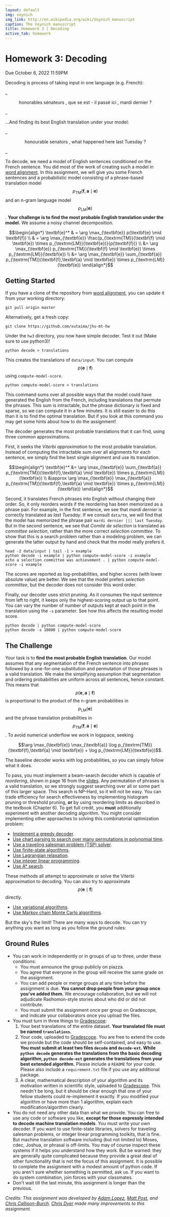 ```yaml
---
layout: default
img: voynich
img_link: http://en.wikipedia.org/wiki/Voynich_manuscript
caption: The Voynich manuscript
title: Homework 3 | Decoding
active_tab: homework
---
```


<span class="text-muted">Homework 3:</span> Decoding
=============================================================

Due  October 6, 2022 11:59PM

Decoding is process of taking input in one language (e.g. French):

_<center>
honorables sénateurs , que se est - il passé ici , mardi dernier ?
</center>_

...And finding its best English translation under your  model:

_<center>
honourable senators , what happened here last Tuesday ?
</center>_

To decode, we need a model of English sentences conditioned on the
French sentence. You did most of the work of creating
such a model in [word alignment](hw1.html). In this assignment,
we will give you some French sentences and a probabilistic model consisting of
a phrase-based translation model $$p_{\textrm{TM}}(\textbf{f},\textbf{a} \mid \textbf{e})$$
and an n-gram language model $$p_{\textrm{LM}}(\textbf{e})$$. __Your
challenge is to find the most probable English translation under
the model.__ We assume a noisy channel decomposition.

<center>
$$\begin{align*} \textbf{e}^* & = \arg \max_{\textbf{e}} p(\textbf{e} \mid \textbf{f}) \\ & = \arg \max_{\textbf{e}} \frac{p_{\textrm{TM}}(\textbf{f} \mid \textbf{e}) \times p_{\textrm{LM}}(\textbf{e})}{p(\textbf{f})} \\ &= \arg \max_{\textbf{e}} p_{\textrm{TM}}(\textbf{f} \mid \textbf{e}) \times p_{\textrm{LM}}(\textbf{e}) \\ &= \arg \max_{\textbf{e}} \sum_{\textbf{a}} p_{\textrm{TM}}(\textbf{f},\textbf{a} \mid \textbf{e}) \times p_{\textrm{LM}}(\textbf{e}) \end{align*}$$
</center>

Getting Started
---------------

If you have a clone of the repository from [word alignment](hw1.html),
you can update it from your working directory:

    git pull origin master

Alternatively, get a fresh copy:

    git clone https://github.com/xutaima/jhu-mt-hw

Under the `hw3` directory, you now have simple decoder.
Test it out (Make sure to use python3)!

    python decode > translations

This creates the translations of `data/input`.
You can compute $$p(\textbf{e} \mid \textbf{f})$$ using `compute-model-score`.

    python compute-model-score < translations

This command sums over all possible ways that the model could have
generated the English from the French, including translations
that permute the phrases. This sum is
intractable, but the phrase dictionary is fixed and sparse,
so we can compute it in a few minutes. It is still easier to do this
than it is to find the optimal translation. But if you look at this
command you may get some hints about how to do the assignment!

The decoder generates the most probable translations
that it can find, using three common approximations.

First, it seeks the _Viterbi approximation_ to the most probable
translation. Instead of computing the intractable sum over
all alignments for each sentence, we simply find the best
single alignment and use its translation.

<center>$$\begin{align*} \textbf{e}^* &= \arg \max_{\textbf{e}} \sum_{\textbf{a}} p_{\textrm{TM}}(\textbf{f},\textbf{a} \mid \textbf{e}) \times p_{\textrm{LM}}(\textbf{e}) \\ &\approx \arg \max_{\textbf{e}} \max_{\textbf{a}} p_{\textrm{TM}}(\textbf{f},\textbf{a} \mid \textbf{e}) \times p_{\textrm{LM}}(\textbf{e}) \end{align*}$$</center>

Second, it translates French phrases into English without
changing their order. So, it only reorders words  if
the reordering has been memorized as a phrase pair.
For example, in the first sentence, we see that
_<span class="text text-primary">mardi</span>
<span class="text text-danger">dernier</span>_
is correctly translated as
_<span class="text text-danger">last</span>
<span class="text text-primary">Tuesday</span>_.
If we consult `data/tm`, we will find that the model
has memorized the phrase
pair `mardi dernier ||| last Tuesday`. But in the
second sentence, we see that
_<span class="text text-danger">Comité</span>
<span class="text text-primary">de sélection</span>_
is translated as
_<span class="text text-danger">committee</span>
<span class="text text-primary">selection</span>_,
rather than the more correct
_<span class="text text-primary">selection</span>
<span class="text text-danger">committee</span>_.
To show that this is a search problem rather than
a modeling problem, we can generate the latter output
by hand and check that the model really prefers it.

    head -2 data/input | tail -1 > example
    python decode -i example | python compute-model-score -i example
    echo a selection committee was achievement . | python compute-model-score -i example

The scores are reported as log-probabilities, and higher
scores (with lower absolute value) are better. We
see that the model prefers
_<span class="text text-primary">selection</span>
<span class="text text-danger">committee</span>_,
but the decoder does not consider this word order.

Finally, our decoder uses strict pruning. As it consumes the input
sentence from left to right, it keeps only the highest-scoring
output up to that point. You can vary the number of number
of outputs kept at each point in the translation using the
`-s` parameter. See how this affects the resulting model score.

    python decode | python compute-model-score
    python decode -s 10000 | python compute-model-score

The Challenge
-------------

Your task is to __find the most probable English translation__.
Our model assumes that any segmentation of the French sentence into
phrases followed by a one-for-one substitution and permutation of
those phrases is a valid translation. We make the
simplifying assumption that segmentation and ordering
probabilities are uniform across all sentences, hence constant.
This means that $$p(\textbf{e},\textbf{a} \mid \textbf{f})$$ is proportional to
the product of the n-gram probabilities in $$p_{\textrm{LM}}(\textbf{e})$$
and the phrase translation probabilities in $$p_{\textrm{TM}}(\textbf{f},\textbf{a} \mid \textbf{e})$$. To
avoid numerical underflow we work in logspace, seeking

<center>
$$\arg \max_{\textbf{e}} \max_{\textbf{a}} \log p_{\textrm{TM}}(\textbf{f},\textbf{a} \mid \textbf{e}) + \log p_{\textrm{LM}}(\textbf{e})$$.
</center>

The baseline decoder works with log probabilities, so you can
simply follow what it does.

To pass, you must implement a beam-search
decoder which is capable of _reordering_,
shown in page 16 from the [slides](slides/lecture-decoding.pdf).
Any permutation of phrases is a valid translation, so we strongly suggest
searching over all or some part of this larger space. This search is
NP-Hard, so it will not be easy. You can trade efficiency for search effectiveness
by implementing histogram pruning or threshold pruning,
****or**** by using reordering limits as described in the textbook (Chapter 6).
To get full credit, you __must__ additionally experiment with another decoding algorithm.
You might consider implementing other approaches to solving this combinatorial
optimization problem:

* [Implement a greedy decoder](http://www.iro.umontreal.ca/~felipe/bib2webV0.81/cv/papers/paper-tmi-2007.pdf).
* [Use chart parsing to search over many permutations in polynomial time](http://aclweb.org/anthology/C/C04/C04-1030.pdf).
* [Use a traveling salesman problem (TSP) solver](http://aclweb.org/anthology/P/P09/P09-1038.pdf).
* [Use finite-state algorithms](http://mi.eng.cam.ac.uk/~wjb31/ppubs/ttmjnle.pdf).
* [Use Lagrangian relaxation](http://aclweb.org/anthology/D/D13/D13-1022.pdf).
* [Use integer linear programming](http://aclweb.org/anthology/N/N09/N09-2002.pdf).
* [Use A* search](http://aclweb.org/anthology/W/W01/W01-1408.pdf).

These methods all attempt to approximate or solve the Viterbi approximation to decoding.
You can also try to approximate $$p(\textbf{e} \mid \textbf{f})$$ directly.

* [Use variational algorithms](http://aclweb.org/anthology//P/P09/P09-1067.pdf).
* [Use Markov chain Monte Carlo algorithms](http://aclweb.org/anthology//W/W09/W09-1114.pdf).

But the sky's the limit! There are many ways to decode.
You can try anything you want as long as you follow the ground rules:

Ground Rules
------------

* You can work in independently or in groups of up to three, under these
  conditions:
  - You must announce the group publicly on piazza.
  - You agree that everyone in the group will receive the same grade on the assignment.
  - You can add people or merge groups at any time before the assignment is
     due. **You cannot drop people from your group once you've added them.**
  We encourage collaboration, but we will not adjudicate Rashomon-style
  stories about who did or did not contribute.
  - You must submit the assignment once per group on Gradescope, and indicate your collaborators once you upload the files.
 * You must turn in three things to [Gradescope](https://www.gradescope.com/):
    1. Your best translations of the entire dataset. **Your translated file must be named `translations`.**
    2. Your code, uploaded to [Gradescope](https://www.gradescope.com/).  You are free to extend the code we provide but the code should be self-contained, and easy to use. **You must submit at least two files `decode` and `decode-ext`. While `python decode` generates the translations from the basic decoding algorithm, `python decode-ext` generates the translations from your best extended algorithm.** Please include a `README` for your code. Please also include a `requirement.txt` file if you use any additional package.
    3. A clear, mathematical description of your algorithm and its motivation
     written in scientific style, uploaded to [Gradescope](https://www.gradescope.com/). This needn't be long, but it should be
     clear enough that one of your fellow students could re-implement it
     exactly. If you modified your algorithm or have more than 1 algorithm, explain each modification/algorithm clearly.
*  You do not need any other data than what we provide. You can
   free to use any code or software you like, __except for those
   expressly intended to decode machine translation models__.
   You must write your own decoder. If you want to use finite-state
   libraries, solvers for traveling salesman problems, or
   integer linear programming toolkits, that is fine.
   But machine translation software including (but not limited to)
   Moses, cdec, Joshua, or phrasal is off-limits. You may of course inspect
   these systems if it helps you understand how they work. But be warned: they are
   generally quite complicated because they provide a great deal of other
   functionality that is not the focus of this assignment.
   It is possible to complete the assignment with a modest amount
   of python code. If you aren't sure whether something is permitted,
   ask us. If you want to do system combination, join forces with
   your classmates.
* Don't wait till the last minute, this assignment is longer than the previous.

*Credits: This assignment was developed by [Adam Lopez](http://alopez.github.io/),
[Matt Post](http://cs.jhu.edu/~post/),
and [Chris Callison-Burch](http://www.cis.upenn.edu/~ccb/). [Chris Dyer](http://www.cs.cmu.edu/~cdyer) made many improvements to this assignment.*
